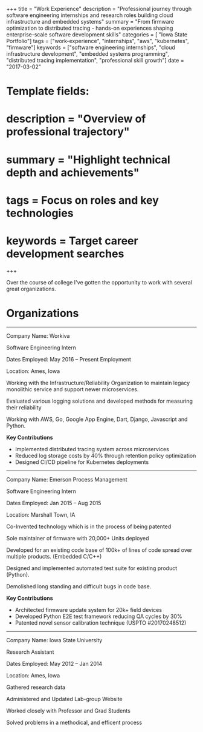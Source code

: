 +++
title = "Work Experience"
description = "Professional journey through software engineering internships and research roles building cloud infrastructure and embedded systems"
summary = "From firmware optimization to distributed tracing - hands-on experiences shaping enterprise-scale software development skills"
categories = [ "Iowa State Portfolio"]
tags = ["work-experience", "internships", "aws", "kubernetes", "firmware"]
keywords = ["software engineering internships", "cloud infrastructure development", "embedded systems programming", "distributed tracing implementation", "professional skill growth"]
date = "2017-03-02"

# Template fields:
# description = "Overview of professional trajectory"
# summary = "Highlight technical depth and achievements"
# tags = Focus on roles and key technologies
# keywords = Target career development searches
+++

Over the course of college I've gotten the opportunity to work with several great organizations.

# Organizations

<hr>

Company Name: Workiva

Software Engineering Intern

Dates Employed: May 2016 – Present Employment 

Location: Ames, Iowa

Working with the Infrastructure/Reliability Organization to maintain legacy monolithic service and support newer microservices.

Evaluated various logging solutions and developed methods for measuring their reliability

Working with AWS, Go, Google App Engine, Dart, Django, Javascript and Python.

**Key Contributions**  
- Implemented distributed tracing system across microservices  
- Reduced log storage costs by 40% through retention policy optimization  
- Designed CI/CD pipeline for Kubernetes deployments

<hr>

Company Name: Emerson Process Management

Software Engineering Intern

Dates Employed: Jan 2015 – Aug 2015 

Location: Marshall Town, IA

Co-Invented technology which is in the process of being patented

Sole maintainer of firmware with 20,000+ Units deployed

Developed for an existing code base of 100k+ of lines of code spread over multiple products. (Embedded C/C++)

Designed and implemented automated test suite for existing product (Python).

Demolished long standing and difficult bugs in code base.

**Key Contributions**  
- Architected firmware update system for 20k+ field devices  
- Developed Python E2E test framework reducing QA cycles by 30%  
- Patented novel sensor calibration technique (USPTO #20170248512)

<hr>

Company Name: Iowa State University

Research Assistant

Dates Employed: May 2012 – Jan 2014

Location: Ames, Iowa

Gathered research data

Administered and Updated Lab-group Website

Worked closely with Professor and Grad Students

Solved problems in a methodical, and efficent process
